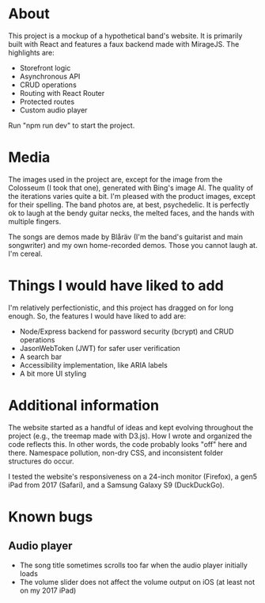 # About
This project is a mockup of a hypothetical band's website. It is primarily built with React and features a faux backend made with MirageJS. The highlights are:
- Storefront logic
- Asynchronous API
- CRUD operations
- Routing with React Router
- Protected routes
- Custom audio player

Run "npm run dev" to start the project.

# Media
The images used in the project are, except for the image from the Colosseum (I took that one), generated with Bing's image AI. The quality of the iterations varies quite a bit. I'm pleased with the product images, except for their spelling. The band photos are, at best, psychedelic. It is perfectly ok to laugh at the bendy guitar necks, the melted faces, and the hands with multiple fingers. 

The songs are demos made by Blåräv (I'm the band's guitarist and main songwriter) and my own home-recorded demos. Those you cannot laugh at. I'm cereal. 

# Things I would have liked to add
I'm relatively perfectionistic, and this project has dragged on for long enough. So, the features I would have liked to add are:
- Node/Express backend for password security (bcrypt) and CRUD operations
- JasonWebToken (JWT) for safer user verification
- A search bar
- Accessibility implementation, like ARIA labels
- A bit more UI styling

# Additional information
The website started as a handful of ideas and kept evolving throughout the project (e.g., the treemap made with D3.js). How I wrote and organized the code reflects this. In other words, the code probably looks "off" here and there. Namespace pollution, non-dry CSS, and inconsistent folder structures do occur. 

I tested the website's responsiveness on a 24-inch monitor (Firefox), a gen5 iPad from 2017 (Safari), and a Samsung Galaxy S9 (DuckDuckGo). 

# Known bugs
## Audio player
- The song title sometimes scrolls too far when the audio player initially loads
- The volume slider does not affect the volume output on iOS (at least not on my 2017 iPad)
